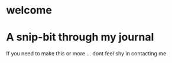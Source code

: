 # welcome
<h1>A snip-bit through my journal</h1>
<p>If you need to make this or more  ... dont feel shy in contacting me </p>

